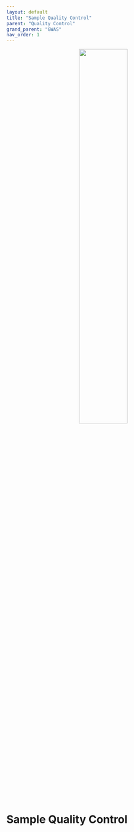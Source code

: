 ```yaml
---
layout: default
title: "Sample Quality Control"
parent: "Quality Control"
grand_parent: "GWAS"
nav_order: 1
---
```


<p align="center"><img src="../../assets/img/genemap-gwas-2.svg" height="50%" width="50%"></p>




# Sample Quality Control
